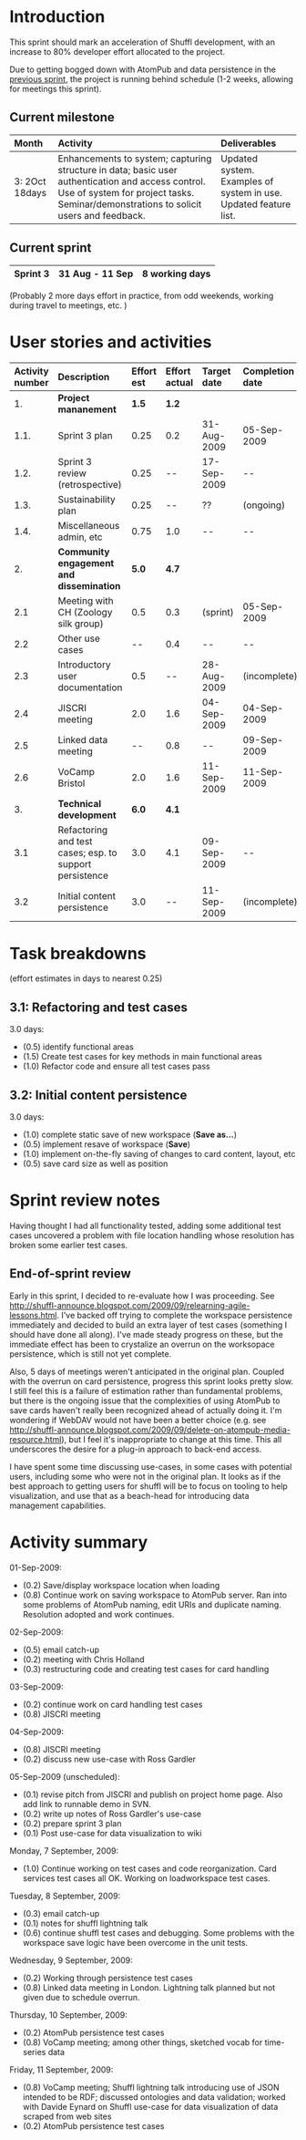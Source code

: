 

# Introduction #

This sprint should mark an acceleration of Shuffl development, with an increase to 80% developer effort allocated to the project.

Due to getting bogged down with AtomPub and data persistence in the [previous sprint](SprintPlan_2.md), the project is running behind schedule (1-2 weeks, allowing for meetings this sprint).

## Current milestone ##

| Month | Activity | Deliverables |
|:------|:---------|:-------------|
| 3: 2Oct 18days | Enhancements to system; capturing structure in data; basic user authentication and access control. Use of system for project tasks. Seminar/demonstrations to solicit users and feedback. | Updated system. Examples of system in use. Updated feature list. |

## Current sprint ##

| Sprint 3 | 31 Aug - 11 Sep | 8 working days |
|:---------|:----------------|:---------------|

(Probably 2 more days effort in practice, from odd weekends, working during travel to meetings, etc. )

# User stories and activities #

| **Activity number** | **Description** | **Effort est** | **Effort actual** | **Target date** | **Completion date** |
|:--------------------|:----------------|:---------------|:------------------|:----------------|:--------------------|
| 1.   | **Project mananement** | **1.5** | **1.2** |
| 1.1. | Sprint 3 plan             | 0.25 | 0.2 | 31-Aug-2009 | 05-Sep-2009 |
| 1.2. | Sprint 3 review (retrospective)  | 0.25 | -- | 17-Sep-2009 | -- |
| 1.3. | Sustainability plan   | 0.25   | -- |  ?? | (ongoing) |
| 1.4. | Miscellaneous admin, etc  | 0.75 | 1.0 | -- | -- |
| 2.   | **Community engagement and dissemination** | **5.0** | **4.7** |
| 2.1  | Meeting with CH (Zoology silk group)  | 0.5 | 0.3 | (sprint) | 05-Sep-2009 |
| 2.2  | Other use cases  | -- | 0.4 | -- | -- |
| 2.3  | Introductory user documentation | 0.5 | -- | 28-Aug-2009 | (incomplete) |
| 2.4  | JISCRI meeting | 2.0 | 1.6 | 04-Sep-2009 | 04-Sep-2009 |
| 2.5  | Linked data meeting | -- | 0.8 | -- | 09-Sep-2009 |
| 2.6  | VoCamp Bristol | 2.0 | 1.6  | 11-Sep-2009 | 11-Sep-2009 |
| 3.   | **Technical development** | **6.0** | **4.1** |
| 3.1  | Refactoring and test cases; esp. to support persistence  | 3.0 | 4.1 | 09-Sep-2009 | -- |
| 3.2  | Initial content persistence  | 3.0 | -- | 11-Sep-2009 | (incomplete) |

# Task breakdowns #

(effort estimates in days to nearest 0.25)

## 3.1: Refactoring and test cases ##

3.0 days:

  * (0.5) identify functional areas
  * (1.5)  Create test cases for key methods in main functional areas
  * (1.0)  Refactor code and ensure all test cases pass

## 3.2: Initial content persistence ##

3.0 days:

  * (1.0) complete static save of new workspace (**Save as...**)
  * (0.5) implement resave of workspace (**Save**)
  * (1.0) implement on-the-fly saving of changes to card content, layout, etc
  * (0.5) save card size as well as position

# Sprint review notes #

Having thought I had all functionality tested, adding some additional test cases uncovered a problem with file location handling whose resolution has broken some earlier test cases.

## End-of-sprint review ##

Early in this sprint, I decided to re-evaluate how I was proceeding.  See http://shuffl-announce.blogspot.com/2009/09/relearning-agile-lessons.html.  I've backed off trying to complete the workspace persistence immediately and decided to build an extra layer of test cases (something I should have done all along).  I've made steady progress on these, but the immediate effect has been to crystalize an overrun on the worksopace persistence, which is still not yet complete.

Also, 5 days of meetings weren't anticipated in the original plan.  Coupled with the overrun on card persistence, progress this sprint looks pretty slow.  I still feel this is a failure of estimation rather than fundamental problems, but there is the ongoing issue that the complexities of using AtomPub to save cards haven't really been recognized ahead of actually doing it.  I'm wondering if WebDAV would not have been a better choice (e.g. see http://shuffl-announce.blogspot.com/2009/09/delete-on-atompub-media-resource.html), but I feel it's inappropriate to change at this time.  This all underscores the desire for a plug-in approach to back-end access.

I have spent some time discussing use-cases, in some cases with potential users, including some who were not in the original plan.  It looks as if the best approach to getting users for shuffl will be to focus on tooling to help visualization, and use that as a beach-head for introducing data management capabilities.

# Activity summary #

01-Sep-2009:
  * (0.2) Save/display workspace location when loading
  * (0.8) Continue work on saving workspace to AtomPub server. Ran into some problems of AtomPub naming, edit URIs and duplicate naming. Resolution adopted and work continues.

02-Sep-2009:
  * (0.5) email catch-up
  * (0.2) meeting with Chris Holland
  * (0.3) restructuring code and creating test cases for card handling

03-Sep-2009:
  * (0.2) continue work on card handling test cases
  * (0.8) JISCRI meeting

04-Sep-2009:
  * (0.8) JISCRI meeting
  * (0.2) discuss new use-case with Ross Gardler

05-Sep-2009 (unscheduled):
  * (0.1) revise pitch from JISCRI and publish on project home page.  Also add link to runnable demo in SVN.
  * (0.2) write up notes of Ross Gardler's use-case
  * (0.2) prepare sprint 3 plan
  * (0.1) Post use-case for data visualization to wiki

Monday, 7 September, 2009:
  * (1.0) Continue working on test cases and code reorganization. Card services test cases all OK. Working on loadworkspace test cases.

Tuesday, 8 September, 2009:
  * (0.3) email catch-up
  * (0.1) notes for shuffl lightning talk
  * (0.6) continue shuffl test cases and debugging. Some problems with the workspace save logic have been overcome in the unit tests.

Wednesday, 9 September, 2009:
  * (0.2) Working through persistence test cases
  * (0.8) Linked data meeting in London.  Lightning talk planned but not given due to schedule overrun.

Thursday, 10 September, 2009:
  * (0.2) AtomPub persistence test cases
  * (0.8) VoCamp meeting; among other things, sketched vocab for time-series data

Friday, 11 September, 2009:
  * (0.8) VoCamp meeting; Shuffl lightning talk introducing use of JSON intended to be RDF; discussed ontologies and data validation; worked with Davide Eynard on Shuffl use-case for data visualization of data scraped from web sites
  * (0.2) AtomPub persistence test cases